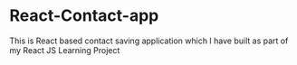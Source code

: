 # React-Contact-app
This is React based contact saving application which I have built as part of my React JS Learning Project
